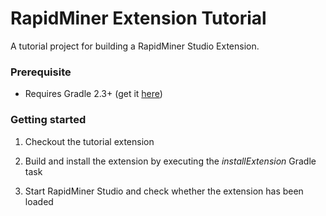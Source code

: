RapidMiner Extension Tutorial
=============================

A tutorial project for building a RapidMiner Studio Extension. 

### Prerequisite
* Requires Gradle 2.3+ (get it [here](http://gradle.org/installation))

### Getting started
1. Checkout the tutorial extension

2. Build and install the extension by executing the _installExtension_ Gradle task

3. Start RapidMiner Studio and check whether the extension has been loaded

